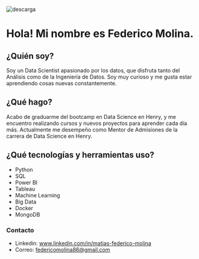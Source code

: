 ![descarga](https://github.com/federicomolina86/FedericoMolina/assets/99371955/915f12db-2e5b-4b3e-9520-038b46bc2104)
# Hola! Mi nombre es Federico Molina.
## ¿Quién soy?
Soy un Data Scientist apasionado por los datos, que disfruta tanto del Análisis como de la Ingeniería de Datos. Soy muy curioso y me gusta estar aprendiendo cosas nuevas constantemente.

## ¿Qué hago?
Acabo de graduarme del bootcamp en Data Science en Henry, y me encuentro realizando cursos y nuevos proyectos para aprender cada día más. Actualmente me desempeño como Mentor de Admisiones de la carrera de Data Science en Henry.

## ¿Qué tecnologías y herramientas uso?
- Python
- SQL
- Power BI
- Tableau
- Machine Learning
- Big Data
- Docker
- MongoDB

### Contacto
- Linkedin: www.linkedin.com/in/matias-federico-molina
- Correo: federicomolina86@gmail.com
